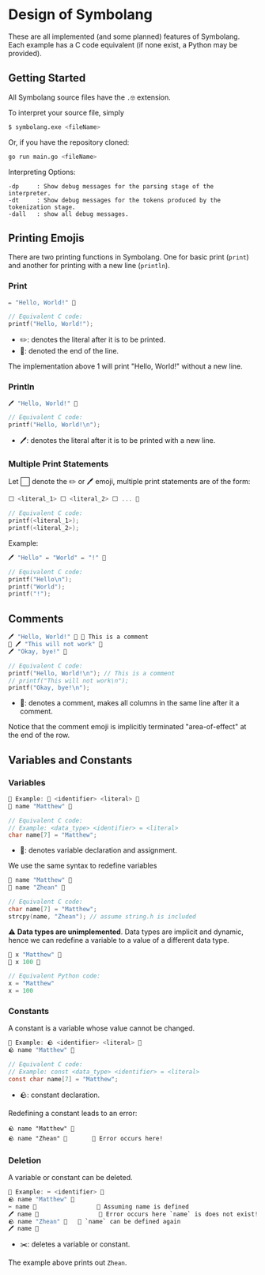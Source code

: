 # Design of Symbolang

These are all implemented (and some planned) features of Symbolang. Each example has a C code equivalent (if none exist, a Python may be provided).

## Getting Started

All Symbolang source files have the `.🤓` extension.

To interpret your source file, simply
```bash
$ symbolang.exe <fileName>
```

Or, if you have the repository cloned:
```bash
go run main.go <fileName>
```

Interpreting Options:
```
-dp     : Show debug messages for the parsing stage of the interpreter.
-dt     : Show debug messages for the tokens produced by the tokenization stage.
-dall   : show all debug messages.
```

## Printing Emojis
There are two printing functions in Symbolang. One for basic print (`print`) and another for printing with a new line (`println`).

### Print
``` c
✏️ "Hello, World!" 🫷

// Equivalent C code:
printf("Hello, World!");
```
- ✏️: denotes the literal after it is to be printed.
- 🫷: denoted the end of the line.

The implementation above 1 will print "Hello, World!" without a new line.

### Println
```c
🖊️ "Hello, World!" 🫷

// Equivalent C code:
printf("Hello, World!\n");
```
- 🖊️: denotes the literal after it is to be printed with a new line.

### Multiple Print Statements
Let ⬜ denote the ✏️ or 🖊️ emoji, multiple print statements are of the form:
```c
⬜ <literal_1> ⬜ <literal_2> ⬜ ... 🫷

// Equivalent C code:
printf(<literal_1>);
printf(<literal_2>);
```

Example:
```c
🖊️ "Hello" ✏️ "World" ✏️ "!" 🫷

// Equivalent C code:
printf("Hello\n");
printf("World");
printf("!");
```

## Comments
```c
🖊️ "Hello, World!" 🫷 💭 This is a comment
💭 🖊️ "This will not work" 🫷
🖊️ "Okay, bye!" 🫷

// Equivalent C code:
printf("Hello, World!\n"); // This is a comment
// printf("This will not work\n");
printf("Okay, bye!\n");
```
- 💭: denotes a comment, makes all columns in the same line after it a comment.

Notice that the comment emoji is implicitly terminated "area-of-effect" at the end of the row.

## Variables and Constants
### Variables
```c
💭 Example: 📃 <identifier> <literal> 🫷
📃 name "Matthew" 🫷

// Equivalent C code:
// Example: <data_type> <identifier> = <literal>
char name[7] = "Matthew";
```
- 📃: denotes variable declaration and assignment.

We use the same syntax to redefine variables
```c
📃 name "Matthew" 🫷
📃 name "Zhean" 🫷

// Equivalent C code:
char name[7] = "Matthew";
strcpy(name, "Zhean"); // assume string.h is included
```

⚠️ **Data types are unimplemented**. Data types are implicit and dynamic, hence we can redefine a variable to a value of a different data type.

```c
📃 x "Matthew" 🫷
📃 x 100 🫷

// Equivalent Python code:
x = "Matthew"
x = 100
```

### Constants
A constant is a variable whose value cannot be changed.

```c
💭 Example: 🪨 <identifier> <literal> 🫷
🪨 name "Matthew" 🫷

// Equivalent C code:
// Example: const <data_type> <identifier> = <literal>
const char name[7] = "Matthew";
```
- 🪨: constant declaration.

Redefining a constant leads to an error:
```
🪨 name "Matthew" 🫷
🪨 name "Zhean" 🫷       💭 Error occurs here!
```

### Deletion
A variable or constant can be deleted.

```c
💭 Example: ✂️ <identifier> 🫷
🪨 name "Matthew" 🫷
✂️ name 🫷                 💭 Assuming name is defined
🖊️ name 🫷                 💭 Error occurs here `name` is does not exist!
🪨 name "Zhean" 🫷   💭 `name` can be defined again
🖊️ name 🫷
```
- ✂️: deletes a variable or constant.

The example above prints out `Zhean`.